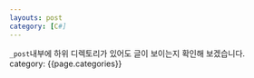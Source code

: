 ```yaml
---
layouts: post
category: [C#]
---
```

`_post`내부에 하위 디렉토리가 있어도 글이 보이는지 확인해 보겠습니다.<br>
category: {{page.categories}}
